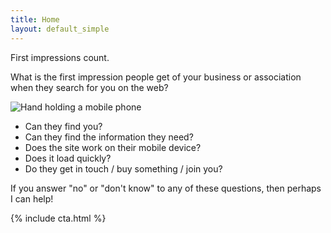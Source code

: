 ```yaml
---
title: Home
layout: default_simple
---
```

First impressions count.


What is the first impression people get of your business or association when they search for you on the web?

<aside class="portfolio">
    <img src="{{ site.baseurl }}/images/hand-3286887_1280.jpg" alt="Hand holding a mobile phone" />
</aside>

- Can they find you?
- Can they find the information they need?
- Does the site work on their mobile device?
- Does it load quickly?
- Do they get in touch / buy something / join you?

If you answer "no" or "don't know" to any of these questions, then perhaps I can help!

{% include cta.html %}
